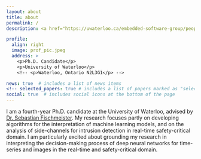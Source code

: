 ```yaml
---
layout: about
title: about
permalink: /
description: <a href="https://uwaterloo.ca/embedded-software-group/people-profiles/shailja-thakur">Embedded Software Group</a>

profile:
  align: right
  image: prof_pic.jpeg
  address: >
    <p>Ph.D. Candidate</p>
    <p>University of Waterloo</p>
    <!-- <p>Waterloo, Ontario N2L3G1</p> -->

news: true  # includes a list of news items
<!-- selected_papers: true # includes a list of papers marked as "selected={true}" -->
social: true  # includes social icons at the bottom of the page
---
```


I am a fourth-year Ph.D. candidate at the University of Waterloo, advised by <a href="https://uwaterloo.ca/embedded-software-group/people-profiles/sebastian-fischmeister">Dr. Sebastian Fischmeister</a>. My research focuses partly on developing algorithms for the interpretation of machine learning models, and on the analysis of side-channels for intrusion detection in real-time safety-critical domain. I am particularly excited about grounding my research in interpreting the decision-making process of deep neural networks for time-series and images in the real-time and safety-critical domain.


<!-- Write your biography here. Tell the world about yourself. Link to your favorite [subreddit](http://reddit.com){:target="\_blank"}. You can put a picture in, too. The code is already in, just name your picture `prof_pic.jpg` and put it in the `img/` folder.

Put your address / P.O. box / other info right below your picture. You can also disable any these elements by editing `profile` property of the YAML header of your `_pages/about.md`. Edit `_bibliography/papers.bib` and Jekyll will render your [publications page](/al-folio/publications/) automatically.

Link to your social media connections, too. This theme is set up to use [Font Awesome icons](http://fortawesome.github.io/Font-Awesome/){:target="\_blank"} and [Academicons](https://jpswalsh.github.io/academicons/){:target="\_blank"}, like the ones below. Add your Facebook, Twitter, LinkedIn, Google Scholar, or just disable all of them.
 -->